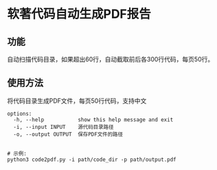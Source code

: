 # 软著代码自动生成PDF报告

## 功能
自动扫描代码目录，如果超出60行，自动截取前后各300行代码，每页50行。

## 使用方法

将代码目录生成PDF文件，每页50行代码，支持中文

```shell
options:
  -h, --help           show this help message and exit
  -i, --input INPUT    源代码目录路径
  -o, --output OUTPUT  保存PDF文件的路径
```

```shell

# 示例:
python3 code2pdf.py -i path/code_dir -p path/output.pdf
```
